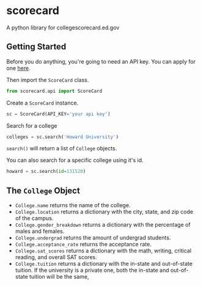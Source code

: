 # scorecard

A python library for collegescorecard.ed.gov

## Getting Started

Before you do anything, you're going to need an API key. You can apply for one [here](https://collegescorecard.ed.gov/data/documentation/).

Then import the `ScoreCard` class.

```python
from scorecard.api import ScoreCard
```

Create a `ScoreCard` instance.

```python
sc = ScoreCard(API_KEY='your api key')
```

Search for a college

```python
colleges = sc.search('Howard University')
```

`search()` will return a list of `College` objects.

You can also search for a specific college using it's id.

```python
howard = sc.search(id=131520)
```

## The `College` Object

- `College.name` returns the name of the college.
- `College.location` returns a dictionary with the city, state, and zip code of the campus.
- `College.gender_breakdown` returns a dictionary with the percentage of males and females.
- `College.undergrad` returns the amount of undergrad students.
- `College.acceptance_rate` returns the acceptance rate.
- `College.sat_scores` returns a dictionary with the math, writing, critical reading, and overall SAT scores.
- `College.tuition` returns a dictionary with the in-state and out-of-state tuition. If the university is a private one, both the in-state and out-of-state tuition will be the same,

